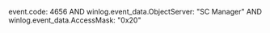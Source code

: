 event.code: 4656 AND winlog.event_data.ObjectServer: "SC Manager" AND winlog.event_data.AccessMask: "0x20"
